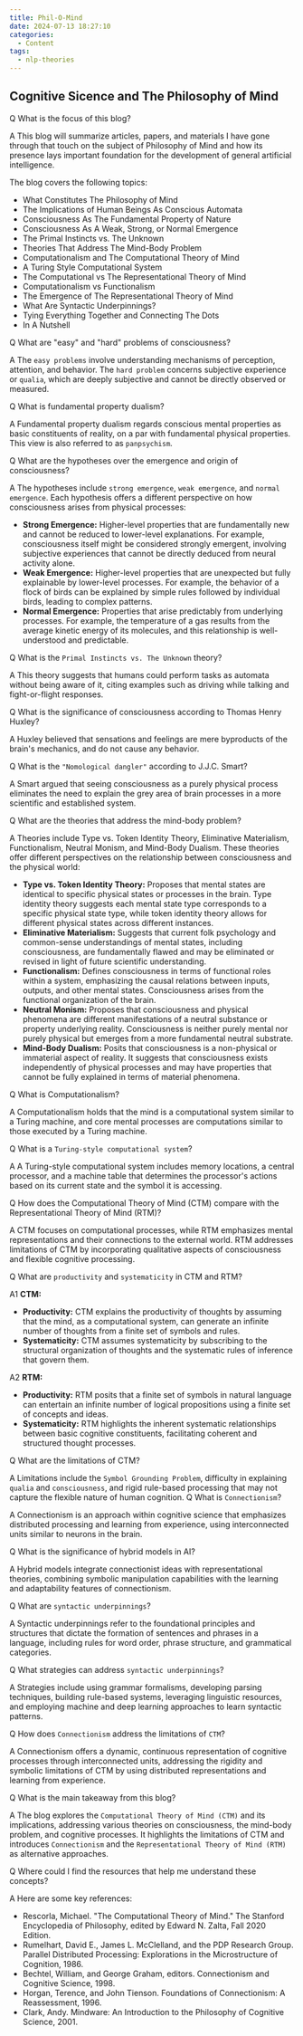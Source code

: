 ```yaml
---
title: Phil-O-Mind
date: 2024-07-13 18:27:10
categories:
  - Content
tags:
  - nlp-theories
---
```


## Cognitive Sicence and The Philosophy of Mind
<span class="label label-danger">Q</span> What is the focus of this blog?</span>

<span class="label label-success">A</span> This blog will summarize articles, papers, and materials I have gone through that touch on the subject of Philosophy of Mind and how its presence lays important foundation for the development of general artificial intelligence.


The blog covers the following topics:
<ul>
  <li>What Constitutes The Philosophy of Mind</li>
  <li>The Implications of Human Beings As Conscious Automata</li>
  <li>Consciousness As The Fundamental Property of Nature</li>
  <li>Consciousness As A Weak, Strong, or Normal Emergence</li>
  <li>The Primal Instincts vs. The Unknown</li>
  <li>Theories That Address The Mind-Body Problem</li>
  <li>Computationalism and The Computational Theory of Mind</li>
  <li>A Turing Style Computational System</li>
  <li>The Computational vs The Representational Theory of Mind</li>
  <li>Computationalism vs Functionalism</li>
  <li>The Emergence of The Representational Theory of Mind</li>
  <li>What Are Syntactic Underpinnings?</li>
  <li>Tying Everything Together and Connecting The Dots</li>
  <li>In A Nutshell</li>
</ul>

<span class="label label-danger">Q</span> What are "easy" and "hard" problems of consciousness?</span>

<span class="label label-success">A</span> The `easy problems` involve understanding mechanisms of perception, attention, and behavior. The `hard problem` concerns subjective experience or `qualia`, which are deeply subjective and cannot be directly observed or measured.

<span class="label label-danger">Q</span> What is fundamental property dualism?</span>

<span class="label label-success">A</span> Fundamental property dualism regards conscious mental properties as basic constituents of reality, on a par with fundamental physical properties. This view is also referred to as `panpsychism`.

<span class="label label-danger">Q</span> What are the hypotheses over the emergence and origin of consciousness?</span>

<span class="label label-success">A</span> The hypotheses include `strong emergence`, `weak emergence`, and `normal emergence`. Each hypothesis offers a different perspective on how consciousness arises from physical processes:
<ul>
  <li><b>Strong Emergence:</b> Higher-level properties that are fundamentally new and cannot be reduced to lower-level explanations. For example, consciousness itself might be considered strongly emergent, involving subjective experiences that cannot be directly deduced from neural activity alone.</li>
  <li><b>Weak Emergence:</b> Higher-level properties that are unexpected but fully explainable by lower-level processes. For example, the behavior of a flock of birds can be explained by simple rules followed by individual birds, leading to complex patterns.</li>
  <li><b>Normal Emergence:</b> Properties that arise predictably from underlying processes. For example, the temperature of a gas results from the average kinetic energy of its molecules, and this relationship is well-understood and predictable.</li>
</ul>

<span class="label label-danger">Q</span> What is the `Primal Instincts vs. The Unknown` theory?</span>

<span class="label label-success">A</span> This theory suggests that humans could perform tasks as automata without being aware of it, citing examples such as driving while talking and fight-or-flight responses.

<span class="label label-danger">Q</span> What is the significance of consciousness according to Thomas Henry Huxley?</span>

<span class="label label-success">A</span> Huxley believed that sensations and feelings are mere byproducts of the brain's mechanics, and do not cause any behavior.

<span class="label label-danger">Q</span> What is the `"Nomological dangler"` according to J.J.C. Smart?</span>

<span class="label label-success">A</span> Smart argued that seeing consciousness as a purely physical process eliminates the need to explain the grey area of brain processes in a more scientific and established system.

<span class="label label-danger">Q</span> What are the theories that address the mind-body problem?</span>

<span class="label label-success">A</span> Theories include Type vs. Token Identity Theory, Eliminative Materialism, Functionalism, Neutral Monism, and Mind-Body Dualism. These theories offer different perspectives on the relationship between consciousness and the physical world:
<ul>
  <li><b>Type vs. Token Identity Theory:</b> Proposes that mental states are identical to specific physical states or processes in the brain. Type identity theory suggests each mental state type corresponds to a specific physical state type, while token identity theory allows for different physical states across different instances.</li>
  <li><b>Eliminative Materialism:</b> Suggests that current folk psychology and common-sense understandings of mental states, including consciousness, are fundamentally flawed and may be eliminated or revised in light of future scientific understanding.</li>
  <li><b>Functionalism:</b> Defines consciousness in terms of functional roles within a system, emphasizing the causal relations between inputs, outputs, and other mental states. Consciousness arises from the functional organization of the brain.</li>
  <li><b>Neutral Monism:</b> Proposes that consciousness and physical phenomena are different manifestations of a neutral substance or property underlying reality. Consciousness is neither purely mental nor purely physical but emerges from a more fundamental neutral substrate.</li>
  <li><b>Mind-Body Dualism:</b> Posits that consciousness is a non-physical or immaterial aspect of reality. It suggests that consciousness exists independently of physical processes and may have properties that cannot be fully explained in terms of material phenomena.</li>
</ul>

<span class="label label-danger">Q</span> What is Computationalism?</span>

<span class="label label-success">A</span> Computationalism holds that the mind is a computational system similar to a Turing machine, and core mental processes are computations similar to those executed by a Turing machine.

<span class="label label-danger">Q</span> What is a `Turing-style computational system`?</span>

<span class="label label-success">A</span> A Turing-style computational system includes memory locations, a central processor, and a machine table that determines the processor's actions based on its current state and the symbol it is accessing.

<span class="label label-danger">Q</span> How does the Computational Theory of Mind (CTM) compare with the Representational Theory of Mind (RTM)?</span>

<span class="label label-success">A</span> CTM focuses on computational processes, while RTM emphasizes mental representations and their connections to the external world. RTM addresses limitations of CTM by incorporating qualitative aspects of consciousness and flexible cognitive processing.

<span class="label label-danger">Q</span> What are `productivity` and `systematicity` in CTM and RTM?</span>
<p><span class="label label-success">A1</span>
<b>CTM:</b>
  <ul>
    <li><b>Productivity:</b> CTM explains the productivity of thoughts by assuming that the mind, as a computational system, can generate an infinite number of thoughts from a finite set of symbols and rules.</li>
    <li><b>Systematicity:</b> CTM assumes systematicity by subscribing to the structural organization of thoughts and the systematic rules of inference that govern them.</li>
  </ul>
  <p><span class="label label-success">A2</span>
  <b>RTM:</b>
  <ul>
    <li><b>Productivity:</b> RTM posits that a finite set of symbols in natural language can entertain an infinite number of logical propositions using a finite set of concepts and ideas.</li>
    <li><b>Systematicity:</b> RTM highlights the inherent systematic relationships between basic cognitive constituents, facilitating coherent and structured thought processes.</li>
  </ul>


<span class="label label-danger">Q</span> What are the limitations of CTM?</span>

<span class="label label-success">A</span> Limitations include the `Symbol Grounding Problem`, difficulty in explaining `qualia` and `consciousness`, and rigid rule-based processing that may not capture the flexible nature of human cognition.
<span class="label label-danger">Q</span> What is `Connectionism`?</span>

<span class="label label-success">A</span> Connectionism is an approach within cognitive science that emphasizes distributed processing and learning from experience, using interconnected units similar to neurons in the brain.</p>

<span class="label label-danger">Q</span> What is the significance of hybrid models in AI?</span>

<span class="label label-success">A</span> Hybrid models integrate connectionist ideas with representational theories, combining symbolic manipulation capabilities with the learning and adaptability features of connectionism.</p>

<span class="label label-danger">Q</span> What are `syntactic underpinnings`?</span>

<span class="label label-success">A</span> Syntactic underpinnings refer to the foundational principles and structures that dictate the formation of sentences and phrases in a language, including rules for word order, phrase structure, and grammatical categories.</p>

<span class="label label-danger">Q</span> What strategies can address `syntactic underpinnings`?</span>

<span class="label label-success">A</span> Strategies include using grammar formalisms, developing parsing techniques, building rule-based systems, leveraging linguistic resources, and employing machine and deep learning approaches to learn syntactic patterns.</p>

<span class="label label-danger">Q</span> How does `Connectionism` address the limitations of `CTM`?</span>

<span class="label label-success">A</span> Connectionism offers a dynamic, continuous representation of cognitive processes through interconnected units, addressing the rigidity and symbolic limitations of CTM by using distributed representations and learning from experience.</p>

<span class="label label-danger">Q</span> What is the main takeaway from this blog?</span>

<span class="label label-success">A</span> The blog explores the `Computational Theory of Mind (CTM)` and its implications, addressing various theories on consciousness, the mind-body problem, and cognitive processes. It highlights the limitations of CTM and introduces `Connectionism` and the `Representational Theory of Mind (RTM)` as alternative approaches.</p>

<span class="label label-danger">Q</span> Where could I find the resources that help me understand these concepts?</span>

<span class="label label-success">A</span> Here are some key references:</p>
<ul>
  <li>Rescorla, Michael. "The Computational Theory of Mind." The Stanford Encyclopedia of Philosophy, edited by Edward N. Zalta, Fall 2020 Edition.</li> <li>Rumelhart, David E., James L. McClelland, and the PDP Research Group. Parallel Distributed Processing: Explorations in the Microstructure of Cognition, 1986.</li>
  <li.Clark, Andy. Connectionism and Cognitive Architecture: A Critical Analysis, 1993.</li>
  <li>Bechtel, William, and George Graham, editors. Connectionism and Cognitive Science, 1998.</li>
  <li>Horgan, Terence, and John Tienson. Foundations of Connectionism: A Reassessment, 1996.</li>
  <li>Clark, Andy. Mindware: An Introduction to the Philosophy of Cognitive Science, 2001.</li> 
</ul>
